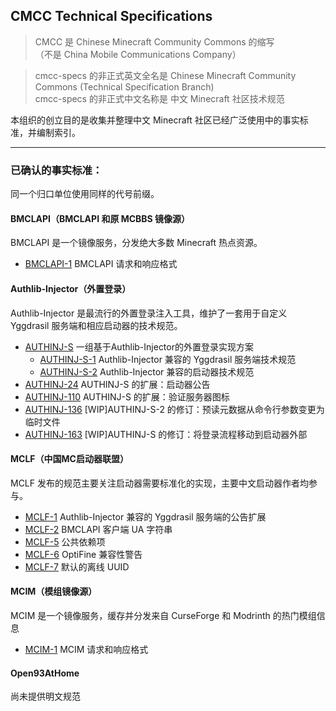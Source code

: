 ## CMCC Technical Specifications

> CMCC 是 Chinese Minecraft Community Commons 的缩写  
> （不是 China Mobile Communications Company）

> cmcc-specs 的非正式英文全名是 Chinese Minecraft Community Commons (Technical Specification Branch)  
> cmcc-specs 的非正式中文名称是 中文 Minecraft 社区技术规范

本组织的创立目的是收集并整理中文 Minecraft 社区已经广泛使用中的事实标准，并编制索引。

---
### 已确认的事实标准：

同一个归口单位使用同样的代号前缀。

#### BMCLAPI（BMCLAPI 和原 MCBBS 镜像源）
BMCLAPI 是一个镜像服务，分发绝大多数 Minecraft 热点资源。
- [BMCLAPI-1](https://bmclapidoc.bangbang93.com/)  BMCLAPI 请求和响应格式

#### Authlib-Injector（外置登录）
Authlib-Injector 是最流行的外置登录注入工具，维护了一套用于自定义 Yggdrasil 服务端和相应启动器的技术规范。
- [AUTHINJ-S](https://github.com/yushijinhun/authlib-injector)  一组基于Authlib-Injector的外置登录实现方案
  - [AUTHINJ-S-1](https://github.com/yushijinhun/authlib-injector/wiki/Yggdrasil-%E6%9C%8D%E5%8A%A1%E7%AB%AF%E6%8A%80%E6%9C%AF%E8%A7%84%E8%8C%83)  Authlib-Injector 兼容的 Yggdrasil 服务端技术规范
  - [AUTHINJ-S-2](https://github.com/yushijinhun/authlib-injector/wiki/%E5%90%AF%E5%8A%A8%E5%99%A8%E6%8A%80%E6%9C%AF%E8%A7%84%E8%8C%83)  Authlib-Injector 兼容的启动器技术规范
- [AUTHINJ-24](https://github.com/yushijinhun/authlib-injector/issues/24)  AUTHINJ-S 的扩展：启动器公告
- [AUTHINJ-110](https://github.com/yushijinhun/authlib-injector/issues/110)  AUTHINJ-S 的扩展：验证服务器图标
- [AUTHINJ-136](https://github.com/yushijinhun/authlib-injector/issues/136)  [WIP]AUTHINJ-S-2 的修订：预读元数据从命令行参数变更为临时文件
- [AUTHINJ-163](https://github.com/yushijinhun/authlib-injector/issues/163)  [WIP]AUTHINJ-S 的修订：将登录流程移动到启动器外部

#### MCLF（中国MC启动器联盟）
MCLF 发布的规范主要关注启动器需要标准化的实现，主要中文启动器作者均参与。
- [MCLF-1](https://github.com/MCLF-CN/docs/issues/1)  Authlib-Injector 兼容的 Yggdrasil 服务端的公告扩展
- [MCLF-2](https://github.com/MCLF-CN/docs/issues/2)  BMCLAPI 客户端 UA 字符串
- [MCLF-5](https://github.com/MCLF-CN/docs/issues/5)  公共依赖项
- [MCLF-6](https://github.com/MCLF-CN/docs/issues/6)  OptiFine 兼容性警告
- [MCLF-7](https://github.com/MCLF-CN/docs/issues/7)  默认的离线 UUID

#### MCIM（模组镜像源）
MCIM 是一个镜像服务，缓存并分发来自 CurseForge 和 Modrinth 的热门模组信息
- [MCIM-1](https://mod.mcimirror.top/docs)  MCIM 请求和响应格式

#### Open93AtHome
尚未提供明文规范
